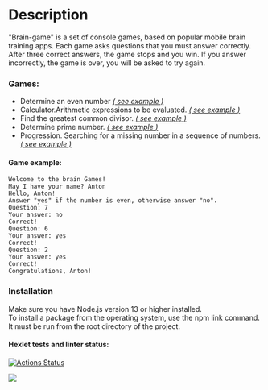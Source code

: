 # Description 

"Brain-game" is a set of console games, based on popular mobile brain training apps. Each game asks questions that you must answer correctly.
After three correct answers, the game stops and you win. If you answer incorrectly, the game is over, you will be asked to try again.
### Games:
- Determine an even number *[( see example )](https://asciinema.org/a/ks0lNE5gpaROqn778q86WBjKu)*  
- Calculator.Arithmetic expressions to be evaluated. *[( see example )](https://asciinema.org/a/LWcR7h7TFHK4eUs7EF4LZ4ZuR)*
- Find the greatest common divisor. *[( see example )](https://asciinema.org/a/W0Y44vq4Fun67ENeOeJ6P4zPP)*
- Determine prime number. *[( see example )](https://asciinema.org/a/4KBEOEqPSgrnL8QJauUWnslIp)*
- Progression. Searching for a missing number in a sequence of numbers. *[( see example )](https://asciinema.org/a/U0YCh59d1989Pz4wPeEV6YbG9)*  

#### Game example:
```
Welcome to the brain Games!     
May I have your name? Anton 
Hello, Anton!
Answer "yes" if the number is even, otherwise answer "no".  
Question: 7 
Your answer: no 
Correct!  
Question: 6 
Your answer: yes  
Correct!  
Question: 2 
Your answer: yes  
Correct!  
Congratulations, Anton! 

```
### Installation  
Make sure you have Node.js version 13 or higher installed.  
To install a package from the operating system, use the npm link command. It must be run from the root directory of the project.  


#### Hexlet tests and linter status:
[![Actions Status](https://github.com/Antony11659/backend-project-lvl1/workflows/hexlet-check/badge.svg)](https://github.com/Antony11659/backend-project-lvl1/actions)

<a href="https://codeclimate.com/github/Antony11659/backend-project-lvl1/maintainability"><img src="https://api.codeclimate.com/v1/badges/ba2b899c53395a077b47/maintainability" /></a><br />
